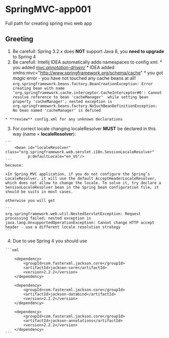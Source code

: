 # SpringMVC-app001
Full path for creating spring mvc web app

## Greeting
  1. Be carefull: Spring 3.2.x does **NOT** support Java 8, you **need to upgrade** to Spring 4
  2. Be carefull: Intellij IDEA automatically adds namespaces to config xml.
    * you added *<mvc:annotation-driven/>* 
    * IDEA added xmlns:mvc="http://www.springframework.org/schema/cache"
    * you got *magic* error - you have not touched any cache beans at all!
    ```
    org.springframework.beans.factory.BeanCreationException: Error creating bean with name 
    'org.springframework.cache.interceptor.CacheInterceptor#0': Cannot resolve reference to bean 'cacheManager' 
    while setting bean property 'cacheManager'; nested exception is org.springframework.beans.factory.NoSuchBeanDefinitionException: 
    No bean named 'cacheManager' is defined
    ```
    
    * **review** config.xml for any unknown declarations
  3. For correct locale changing localeResolver **MUST** be declared in this way (name = **localeResolver**):
  
    ```
        <bean id="localeResolver" class="org.springframework.web.servlet.i18n.SessionLocaleResolver"
              p:defaultLocale="en_US"/>
    ```
    because:
    
    >In Spring MVC application, if you do not configure the Spring’s LocaleResolver, it will use the default AcceptHeaderLocaleResolver, which does not allow to change the locale. To solve it, try declare a SessionLocaleResolver bean in the Spring bean configuration file, it should be suits in most cases.
    
    otherwise you will get 
    
    ```
    org.springframework.web.util.NestedServletException: Request processing failed; nested exception is java.lang.UnsupportedOperationException: Cannot change HTTP accept header - use a different locale resolution strategy
    ```
    
  4. Due to use Spring 4 you should use
  
    ```xml
    
        <dependency>
            <groupId>com.fasterxml.jackson.core</groupId>
            <artifactId>jackson-core</artifactId>
            <version>2.2.2</version>
        </dependency>
        
        <dependency>
            <groupId>com.fasterxml.jackson.core</groupId>
            <artifactId>jackson-databind</artifactId>
            <version>2.2.2</version>
        </dependency>
        
        <dependency>
            <groupId>com.fasterxml.jackson.core</groupId>
            <artifactId>jackson-annotations</artifactId>
            <version>2.2.2</version>
        </dependency>
    ```